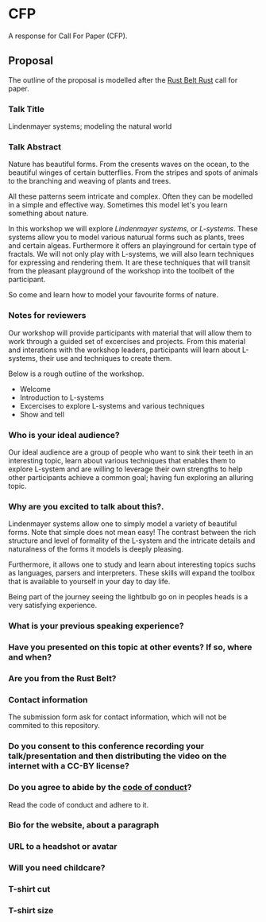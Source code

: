 # CFP
A response for Call For Paper (CFP).

## Proposal
The outline of the proposal is modelled after the [Rust Belt Rust][RBR] call for paper.

### Talk Title
Lindenmayer systems; modeling the natural world

### Talk Abstract
Nature has beautiful forms. From the cresents waves on the ocean, to the beautiful winges of certain butterflies. From the stripes and spots of animals to the branching and weaving of plants and trees.

All these patterns seem intricate and complex. Often they can be modelled in a simple and effective way. Sometimes this model let's you learn something about nature.

In this workshop we will explore _Lindenmayer systems_, or _L-systems_. These systems allow you to model various naturual forms such as plants, trees and certain algeas. Furthermore it offers an playinground for certain type of fractals.
We will not only play with L-systems, we will also learn techniques for expressing and rendering them. It are these techniques that will transit from the pleasant playground of the workshop into the toolbelt of the participant.

So come and learn how to model your favourite forms of nature.

### Notes for reviewers
Our workshop will provide participants with material that will allow them to work through a guided set of excercises and projects. From this material and interations with the workshop leaders, participants will learn about L-systems, their use and techniques to create them.

Below is a rough outline of the workshop.
* Welcome
* Introduction to L-systems
* Excercises to explore L-systems and various techniques
* Show and tell

### Who is your ideal audience?
Our ideal audience are a group of people who want to sink their teeth in an interesting topic, learn about various techniques that enables them to explore L-system and are willing to leverage their own strengths to help other participants achieve a common goal; having fun exploring an alluring topic.

### Why are you excited to talk about this?. 
Lindenmayer systems allow one to simply model a variety of beautiful forms. Note that simple does not mean easy! The contrast between the rich structure and level of formality of the L-system and the intricate details and naturalness of the forms it models is deeply pleasing.

Furthermore, it allows one to study and learn about interesting topics suchs as languages, parsers and interpreters. These skills will expand the toolbox that is available to yourself in your day to day life.

Being part of the journey seeing the lightbulb go on in peoples heads is a very satisfying experience.

### What is your previous speaking experience?

### Have you presented on this topic at other events? If so, where and when?

### Are you from the Rust Belt?

### Contact information
The submission form ask for contact information, which will not be commited to this repository.

### Do you consent to this conference recording your talk/presentation and then distributing the video on the internet with a CC-BY license?

### Do you agree to abide by the [code of conduct][coc]?
Read the code of conduct and adhere to it.

### Bio for the website, about a paragraph

### URL to a headshot or avatar

### Will you need childcare?

### T-shirt cut

### T-shirt size

[RBR]: http://www.rust-belt-rust.com
[coc]: https://rust-belt-rust.com/conduct/
